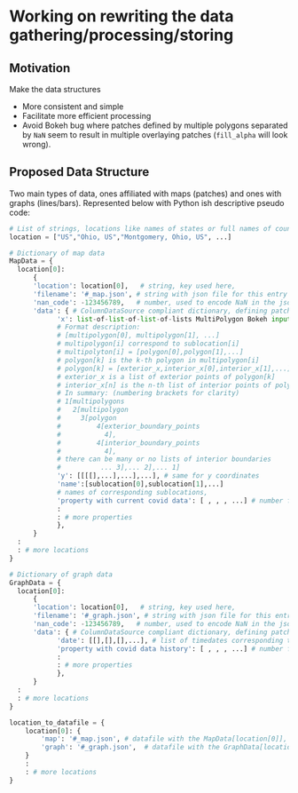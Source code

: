 # Working on rewriting the data gathering/processing/storing
## Motivation
Make the data structures
* More consistent and simple
* Facilitate more efficient processing
* Avoid Bokeh bug where patches defined by multiple polygons separated by `NaN` seem to result in multiple overlaying patches (`fill_alpha` will look wrong).

## Proposed Data Structure
Two main types of data, ones affiliated with maps (patches) and ones with graphs (lines/bars).  Represented below with Python ish descriptive pseudo code:

```python
# List of strings, locations like names of states or full names of counties
location = ["US","Ohio, US","Montgomery, Ohio, US", ...]

# Dictionary of map data
MapData = {
  location[0]:
      {
      'location': location[0],   # string, key used here,
      'filename': '#_map.json', # string with json file for this entry
      'nan_code': -123456789,   # number, used to encode NaN in the json
      'data': { # ColumnDataSource compliant dictionary, defining patches
            'x': list-of-list-of-list-of-lists MultiPolygon Bokeh input, # list of number lists, each a patch corresponding to a sublocation
            # Format description:
            # [multipolygon[0], multipolygon[1], ...]
            # multipolygon[i] correspond to sublocation[i]
            # multipolyton[i] = [polygon[0],polygon[1],...]
            # polygon[k] is the k-th polygon in multipolygon[i]
            # polygon[k] = [exterior_x,interior_x[0],interior_x[1],...]
            # exterior_x is a list of exterior points of polygon[k]
            # interior_x[n] is the n-th list of interior points of polygon[k], interior_x can be empty
            # In summary: (numbering brackets for clarity)
            # 1[multipolygons
            #   2[multipolygon
            #     3[polygon
            #         4[exterior_boundary_points
            #           4],
            #         4[interior_boundary_points
            #           4],
            # there can be many or no lists of interior boundaries
            #          ... 3],... 2],... 1]
            'y': [[[[],...],...],...], # same for y coordinates
            'name':[sublocation[0],sublocation[1],...]
            # names of corresponding sublocations,
            'property with current covid data': [ , , , ...] # number for each sublocations
            :
            : # more properties
            },
      }
  :
  : # more locations
}

# Dictionary of graph data
GraphData = {
  location[0]:
      {
      'location': location[0],   # string, key used here,
      'filename': '#_graph.json', # string with json file for this entry
      'nan_code': -123456789,   # number, used to encode NaN in the json
      'data': { # ColumnDataSource compliant dictionary, defining patches
            'date': [[],[],[],...], # list of timedates corresponding to time history
            'property with covid data history': [ , , , ...] # number for each date entry
            :
            : # more properties
            },
      }
  :
  : # more locations
}

location_to_datafile = {
    location[0]: {
        'map': '#_map.json', # datafile with the MapData[location[0]], can be empty if lowest location level
        'graph': '#_graph.json',  # datafile with the GraphData[location[0]], should never be empty
    }
    :
    : # more locations
}
```
